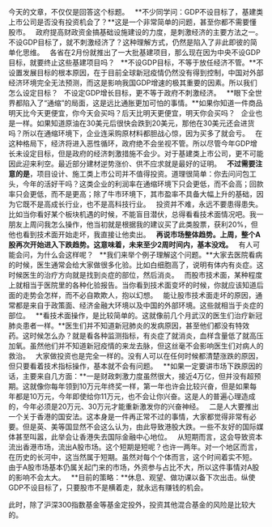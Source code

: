 今天的文章，不仅仅是回答这个标题。
 
**不少同学问：GDP不设目标了，基建类上市公司是否没有投资机会了？**这是一个非常简单的问题，甚至你都不需要懂股市。
 
政府提高财政资金搞基础设施建设的力度，是刺激经济的主要方法之一。不设GDP目标了，就不刺激经济了？这种理解方式，仍然是陷入了非此即彼的简单化思维。
 
各省在2月份就推出了一大批基建项目，那么现在因为中央不设GDP目标，就要终止这些基建项目吗？
 
**不设GDP目标，不等于放任经济不管。**不设置发展目标的根本原因，在于目前全球新冠疫情仍然没有得到控制，中国对外部经济环境完全无法预测，而这是影响我国GDP增速的极其重要的因素。所以我们怎么设定目标？
 
不设定GDP增长目标，更不等于政府不刺激经济。
 
**眼下全世界都陷入了“通缩”的局面，这是远比通胀更加可怕的事情。**如果你知道一件商品明天比今天更便宜，你今天会买吗？后天比明天更便宜，明天你会买吗？
 
企业也是一样。如果知道原油在30美元后很快会跌到20美元，那他在30美元还会进货吗？所以在通缩环境下，企业连采购原材料都胆战心惊，因为买多了就会亏。
 
在这种格局下，经济将进入恶性循环，政府绝不会坐视不管。所以尽管今年GDP增长未设定目标，但是政府的经济刺激措施不会少。对于基建类上市公司，更不可能因此迎来利空。最近部分建材逆势涨价、供不应求就是最好的证明。
 
**不过需要注意的是**，项目设计、施工类上市公司并不值得投资。道理很简单：你去问问包工头，今年的活好干吗？这类企业的利润率在通缩环境下只会更低，而不会高；回款率只会更低，而不是更高；除了牛市环境下，其市盈率不具备大幅上升的基础，因为它既不是高成长行业，也不是高科技行业。
 
投资并不难，永远不要患得患失。比如当你看好某个板块机遇的时候，不能盲目潜伏，总得看看技术面情况吧。我一朋友上周问我怎么操作，他当初就是根据我的建议买了此类股票，获利20%，但他也看到技术面开始走坏，我直接让他卖出。
 
**再说市场整体趋势。上周，整个A股再次开始进入下跌趋势。这意味着，未来至少2周时间内，基本没戏。**
 
有人可能会问，为什么会这样呢？
 
**我们来举个例子理解这个问题。**大家去医院看病的时候，医生通常会给大家做很多化验。比如白细胞高了，说明有体内有炎症。这时候医生的治疗方向就是找到炎症的部位，然后消炎。
 
而股市技术面，某种程度上就相当于医院里的各种化验报告。当你看到技术面变坏的时候，你就应该知道后面的走势会怎样，而不必自欺欺人，抱以幻想。
 
能让股市技术面走坏的原因，通常都是来自于政策面、经济金融大环境以及中国的外部环境。这些就相当于炎症的部位。
 
**看技术面操作，是比较简单的。这就像前几个月武汉的医生们治疗新冠肺炎患者一样。**医生们并不知道新冠肺炎的发病原因，甚至他们都没有特效药。这时候怎么办？就是看各种监测指标，有炎症了就消炎，血样含量低了就高压加氧。虽然他们并不知道新冠疫情的来龙去脉，但这丝毫不会影响医生们对病人的救治。
 
大家做投资也是完全一样的。没有人可以在任何时候都清楚涨跌的原因，但只要看着技术指标操作，基本就不会有问题。
 
**如果一定要讲市场下跌原因的话，主要来自几方面：**一是财政刺激力度虽然很大，接近4万亿，但并没有超预期。这就像你每年领到10万元年终奖一样，第一年也许会比较兴奋，但是如果每年都是10万元，今年即使给你11万元，也不会让你兴奋。这是人的普遍心理造成的，今年必须是20万元、30万元才能重新激发你的兴奋神经。
 
二是人大要推出一个关于香港的国安法。这本身是一件再正常不过的事情，大家都觉得非常有必要。但是英、美等国显然不会这么认为，由此导致港股大跌。一些不友好的国际媒体甚至叫嚣，此举会让香港失去国际金融中心地位。
 
从短期而言，这会导致资本流出香港市场，流出A股市场。这个短期是短呢？也许一两年。对一个地区而言，在历史的长河中，这当然属于短期。虽然对每个个体而言，这个时间着实不短。
 
由于A股市场基本仍属关起门来的市场，外资参与占比不大，所以这件事情对A股的影响不会太大。
 
**目前的策略：**休息、观望、做功课以备下次出击。纵使GDP不设目标了，只要股市不是横着走，就永远有赚钱的机会。
  
此时，除了沪深300指数基金等基金定投外，投资其他混合基金的风险是比较大的。